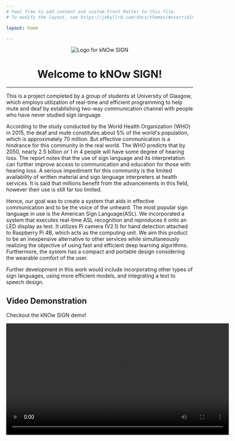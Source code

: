 ```yaml
---
# Feel free to add content and custom Front Matter to this file.
# To modify the layout, see https://jekyllrb.com/docs/themes/#overriding-theme-defaults

layout: home

---
```


<div align="center"> 
  <img src="{{site.url}}/images/kNOw SIGN-logo.png" alt="Logo for kNOw SIGN" >
  <h1>Welcome to kNOw SIGN!</h1>
  <hr/>
</div>


This is a project completed by a group of students at University of Glasgow, which employs utilization of real-time and efficient programming to help mute and deaf by establishing two-way communication channel with people who have never studied sign language.


According to the study conducted by the World Health Organization (WHO) in 2015, the deaf and mute constitutes about 5% of the world's population, which is approximately 70 million. But effective communication is a hindrance for this community in the real world. The WHO predicts that by 2050, nearly 2.5 billion or 1 in 4 people will have some degree of hearing loss. The report notes that the use of sign language and its interpretation can further improve access to communication and education for those with hearing loss. A serious impediment for this community is the limited availability of written material and sign language interpreters at health services. It is said that millions benefit from the advancements in this field, however their use is still far too limited.

Hence, our goal was to create a system that aids in effective communication and to be the voice of the unheard. The most popular sign language in use is the American Sign Language(ASL). We incorporated a system that executes real-time ASL recognition and reproduces it onto an LED display as text. It utilizes Pi camera (V2.1) for hand detection attached to Raspberry Pi 4B, which acts as the computing unit. We aim this product to be an inexpensive alternative to other services while simultaneously realizing the objective of using fast and efficient deep learning algorithms. Furthermore, the system has a compact and portable design considering the wearable comfort of the user. 

Further development in this work would include incorporating other types of sign languages, using more efficient models, and integrating a text to speech design.

## Video Demonstration

Checkout the kNOw SIGN demo!


<video width="600" controls src="{{site.url}}/images/kNOwSIGNDemo.mp4" type="video/mp4/">
  <!-- source src="{{site.url}}/images/kNOwSIGNDemo.mp4" type="video/mp4" -->
  Doesn't support.
</video>
